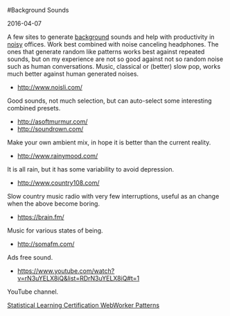 #Background Sounds

<!--- tags: productivity -->

2016-04-07

A few sites to generate [background](https://en.wikipedia.org/wiki/Background_noise) sounds and help with productivity in [noisy](https://twitter.com/jochenwolters/status/718175220637392897) offices. Work best combined with noise canceling headphones. The ones that generate random like patterns works best against repeated sounds, but on my experience are not so good against not so random noise such as human conversations. Music, classical or (better) slow pop, works much better against human generated noises.

*  http://www.noisli.com/
 
 Good sounds, not much selection, but can auto-select some interesting combined presets.

*  http://asoftmurmur.com/
*  http://soundrown.com/

 Make your own ambient mix, in hope it is better than the current reality.

*  http://www.rainymood.com/

 It is all rain, but it has some variability to avoid depression.

*  http://www.country108.com/ 

 Slow country music radio with very few interruptions, useful as an change when the above become boring.

* https://brain.fm/
 
 Music for various states of being.

* http://somafm.com/

 Ads free sound.

* https://www.youtube.com/watch?v=rN3uYELX8iQ&list=RDrN3uYELX8iQ#t=1

 YouTube channel.

<ins class='nfooter'><a rel='prev' id='fprev' href='#blog/2016/2016-04-09-Statistical-Learning-Certification.md'>Statistical Learning Certification</a> <a rel='next' id='fnext' href='#blog/2016/2016-03-03-WebWorker-Patterns.md'>WebWorker Patterns</a></ins>
